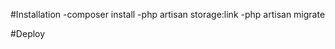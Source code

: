 #Installation
    -composer install
    -php artisan storage:link
    -php artisan migrate



#Deploy
